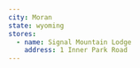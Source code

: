 ```yaml
---
city: Moran
state: wyoming
stores:
  - name: Signal Mountain Lodge
    address: 1 Inner Park Road
---
```

